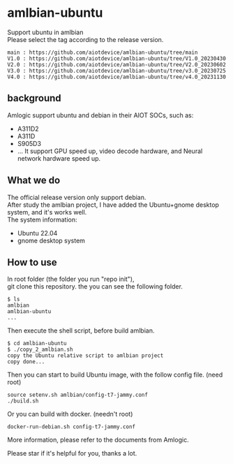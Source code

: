 
# amlbian-ubuntu
Support ubuntu in amlbian  
Please select the tag according to the release version.  
```
main : https://github.com/aiotdevice/amlbian-ubuntu/tree/main
V1.0 : https://github.com/aiotdevice/amlbian-ubuntu/tree/V1.0_20230430
V2.0 : https://github.com/aiotdevice/amlbian-ubuntu/tree/V2.0_20230602
V3.0 : https://github.com/aiotdevice/amlbian-ubuntu/tree/v3.0_20230725
V4.0 : https://github.com/aiotdevice/amlbian-ubuntu/tree/v4.0_20231130
```


## background
Amlogic support ubuntu and debian in their AIOT SOCs, such as:
+ A311D2
+ A311D
+ S905D3
+ ...
It support GPU speed up, video decode hardware, and Neural network hardware speed up. 

## What we do
The official release version only support debian.  
After study the amlbian project, I have added the Ubuntu+gnome desktop system, and it's works well.  
The system information:  
+ Ubuntu 22.04
+ gnome desktop system

## How to use
In root folder (the folder you run "repo init"),   
git clone this repository. the you can see the following folder.  
```
$ ls 
amlbian
amlbian-ubuntu
...
```
Then execute the shell script, before build amlbian.
```
$ cd amlbian-ubuntu
$ ./copy_2_amlbian.sh
copy the Ubuntu relative script to amlbian project
copy done...
```
Then you can start to build Ubuntu image, with the follow config file. 
(need root)
```
source setenv.sh amlbian/config-t7-jammy.conf
./build.sh
```

Or you can build with docker. (needn't root)
```
docker-run-debian.sh config-t7-jammy.conf
```

More information, please refer to the documents from Amlogic.


Please star if it's helpful for you, thanks a lot. 


